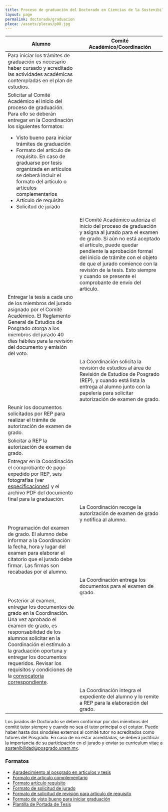 ```yaml
---
title: Proceso de graduación del Doctorado en Ciencias de la Sostenibilidad
layout: page
permalink: doctorado/graduacion
pleca: /assets/plecas/p08.jpg
---
```



<table>
<thead>
<tr>
<th>Alumno</th>
<th>Comité Académico/Coordinación</th>
</tr>
</thead>

<tbody>
<tr>
<td>
Para iniciar los trámites de graduación es necesario haber cursado y acreditado las actividades académicas contempladas en el plan de estudios.
</td>
<td></td>
</tr>


<tr>
<td>
Solicitar al Comité Académico el inicio del proceso de graduación. Para ello se deberán entregar en la Coordinación los siguientes formatos:
<ul>
<li>Visto bueno para iniciar trámites de graduación</li>
<li>Formato del artículo de requisito. En caso de graduarse por tesis organizada en artículos se deberá incluir el formato del artículo o artículos complementarios</li>
<li>Artículo de requisito</li>
<li>Solicitud de jurado</li>
</ul>
</td>
<td></td>
</tr>
<tr>
<td></td>
<td>
El Comité Académico autoriza el inicio del proceso de graduación y asigna al jurado para el examen de grado. Si aún no está aceptado el artículo, puede quedar pendiente la aprobación formal del inicio de trámite con el objeto de que el jurado comience con la revisión de la tesis. Esto siempre y cuando se presente el comprobante de envío del artículo.
</td>
</tr>
<tr>
<td>
Entregar la tesis a cada uno de los miembros del jurado asignado por el Comité Académico. El Reglamento General de Estudios de Posgrado otorga a los miembros del jurado 40 días hábiles para la revisión del documento y emisión del voto.
</td>
<td></td>
</tr>
<tr>
<td></td>
<td>
La Coordinación solicita la revisión de estudios al área de Revisión de Estudios de Posgrado (REP), y cuando está lista la entrega al alumno junto con la papelería para solicitar autorización de examen de grado.
</td>
</tr>
<tr>
<td>
Reunir los documentos solicitados por REP para realizar el trámite de autorización de examen de grado.
</td>
<td></td>
</tr>
<tr>
<td>
Solicitar a REP la autorización de examen de grado.
</td>
<td></td>
</tr>
<tr>
<td>
Entregar en la Coordinación el comprobante de pago expedido por REP, seis fotografías (ver <a href="/doctorado/descargables">especificaciones</a>) y el archivo PDF del documento final para la graduación.
</td>
<td></td>
</tr>
<tr>
<td></td>
<td>
La Coordinación recoge la autorización de examen de grado y notifica al alumno.
</td>
</tr>
<tr>
<td>
Programación del examen de grado. El alumno debe informar a la Coordinación la fecha, hora y lugar del examen para elaborar el citatorio que el jurado debe firmar. Las firmas son recabadas por el alumno.
</td>
<td></td>
</tr>
<tr>
<td></td>
<td>
La Coordinación entrega los documentos para el examen de grado.
</td>
</tr>
<tr>
<td>
Posterior al examen, entregar los documentos de grado en la Coordinación. Una vez aprobado el examen de grado, es responsabilidad de los alumnos solicitar en la Coordinación el estímulo a la graduación oportuna y entregar los documentos requeridos. Revisar los requisitos y condiciones de la <a href="http://www.posgrado.unam.mx/es/estimulo-la-graduacion-oportuna">convocatoria correspondiente</a>.
</td>
<td></td>
</tr>
<tr>
<td></td>
<td>
La Coordinación integra el expediente del alumno y lo remite a REP para la elaboración del grado.
</td>
</tr>
</tbody>
</table>







Los jurados de Doctorado se deben conformar por dos miembros del
comité tutor siempre y cuando no sea el tutor principal o el cotutor.
Puede haber hasta dos sinodales externos al comité tutor no
acreditados como tutores del Posgrado. En caso de no estar
acreditadas, se deberá justificar la importancia de su participación
en el jurado y enviar su curriculum vitae a
<sostenibilidad@posgrado.unam.mx>.



### Formatos


 - [Agradecimiento al posgrado en articulos y tesis](/assets/docs/graduacion_doctorado/agradecimiento_al_posgrado_en_articulos_y_tesis.pdf)
 - [Formato de artículo complementario](/assets/docs/graduacion_doctorado/formato_articulo_complementario.docx)
 - [Formato artículo requisito](/assets/docs/graduacion_doctorado/formato_articulo_requisito.docx)
 - [Formato de solicitud de jurado](/assets/docs/graduacion_doctorado/formato_solicitud_jurado_doc.docx)
 - [Formato de solicitud de revisión para articulo de requisito](/assets/docs/graduacion_doctorado/formato_solicitud_revista_para_articulo_de_requisito.docx)
 - [Formato de visto bueno para iniciar graduación](/assets/docs/graduacion_doctorado/formato_visto_bueno_iniciar_graduacion.docx)
 - [Plantilla de Portada de Tesis](/assets/docs/graduacion_doctorado/portada-tesis-doc-pcs.docx)
